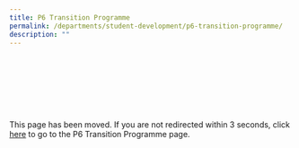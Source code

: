 ```yaml
---
title: P6 Transition Programme
permalink: /departments/student-development/p6-transition-programme/
description: ""
---
```

&nbsp; &nbsp;   
&nbsp; &nbsp; &nbsp; &nbsp; <title>P6 Transition Programme</title>  
&nbsp; &nbsp; &nbsp;  
&nbsp; &nbsp; &nbsp;
&nbsp; &nbsp;  
&nbsp; &nbsp;  
&nbsp; &nbsp; &nbsp;<p>This page has been moved. If you are not redirected within 3 seconds, click <a href="https://www.southviewpri.moe.edu.sg/departments/student-development/primary-6-transition-programme-ready-sec-go/">here</a> to go to the P6 Transition Programme page.</p>  
&nbsp; &nbsp;  
